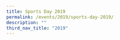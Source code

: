 ```yaml
---
title: Sports Day 2019
permalink: /events/2019/sports-day-2019/
description: ""
third_nav_title: "2019"
---
```

